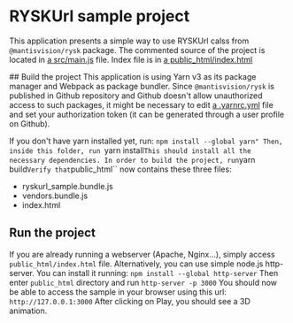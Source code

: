 # RYSKUrl sample project
This application presents a simple way to use RYSKUrl calss from ``@mantisvision/rysk`` package. The commented source 
of the project is located in [a src/main.js](src/main.js) file. Index file is in [a public_html/index.html](public_html/index.html)

## Build the project
This application is using Yarn v3 as its package manager and Webpack as package bundler. Since ``@mantisvision/rysk`` is
published in Github repository and Github doesn't allow unauthorized access to such packages, it might be necessary
to edit [a .yarnrc.yml](.yarnrc.yml) file and set your authorization token (it can be generated through a user profile on Github).

If you don't have yarn installed yet, run:
``npm install --global yarn"
Then, inside this folder, run
``yarn install``
This should install all the necessary dependencies.
In order to build the project, run
``yarn build``
Verify that ``public_html`` now contains these three files:
  - ryskurl_sample.bundle.js
  - vendors.bundle.js
  - index.html

## Run the project
If you are already running a webserver (Apache, Nginx...), simply access ``public_html/index.html`` file. Alternatively,
you can use simple node.js http-server. You can install it running:
``npm install --global http-server``
Then enter ``public_html`` directory and run
``http-server -p 3000``
You should now be able to access the sample in your browser using this url: ``http://127.0.0.1:3000``
After clicking on Play, you should see a 3D animation.
